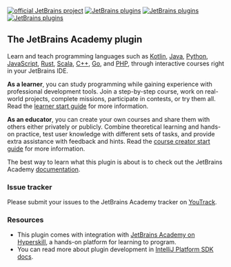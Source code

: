 [![official JetBrains project](http://jb.gg/badges/official-flat-square.svg)](https://confluence.jetbrains.com/display/ALL/JetBrains+on+GitHub)
[![JetBrains plugins][plugin-version-svg]][plugin-repo]
[![JetBrains plugins][plugin-downloads-svg]][plugin-repo]
[![JetBrains plugins][plugin-rating-svg]][plugin-repo]

## The JetBrains Academy plugin

Learn and teach programming languages such as
[Kotlin](https://kotlinlang.org/),
[Java](https://www.java.com),
[Python](https://www.python.org/),
[JavaScript](https://developer.mozilla.org/en-US/docs/Web/JavaScript),
[Rust](https://www.rust-lang.org/),
[Scala](https://www.scala-lang.org/),
[C++](https://isocpp.org/),
[Go](https://golang.org/), and 
[PHP](https://www.php.net/), through interactive courses right in your JetBrains IDE.

**As a learner**, you can study programming while gaining experience with professional development tools. 
Join a step-by-step course, work on real-world projects, complete missions, participate in contests, or try them all.
Read the [learner start guide](https://plugins.jetbrains.com/plugin/10081-jetbrains-academy/docs/learner-start-guide.html) for more information.

**As an educator**, you can create your own courses and share them with others either privately or publicly. 
Combine theoretical learning and hands-on practice, test user knowledge with different sets of tasks, and provide extra assistance with feedback and hints.
Read the [course creator start guide](https://plugins.jetbrains.com/plugin/10081-jetbrains-academy/docs/educator-start-guide.html) for more information.

The best way to learn what this plugin is about is to check out the JetBrains Academy
[documentation](https://plugins.jetbrains.com/plugin/10081-jetbrains-academy/docs).

### Issue tracker
Please submit your issues to the JetBrains Academy tracker on [YouTrack](https://youtrack.jetbrains.com/issues/JBA).

### Resources
* This plugin comes with integration with [JetBrains Academy on Hyperskill](https://hi.hyperskill.org/how-we-teach), a hands-on platform for learning to program.
* You can read more about plugin development in [IntelliJ Platform SDK docs](http://www.jetbrains.org/intellij/sdk/docs/index.html).

[plugin-version-svg]: https://img.shields.io/jetbrains/plugin/v/10081-edutools?style=flat-square
[plugin-downloads-svg]: https://img.shields.io/jetbrains/plugin/d/10081-edutools?style=flat-square
[plugin-rating-svg]: https://img.shields.io/jetbrains/plugin/r/rating/10081-edutools?style=flat-square
[plugin-repo]: https://plugins.jetbrains.com/plugin/10081-edutools